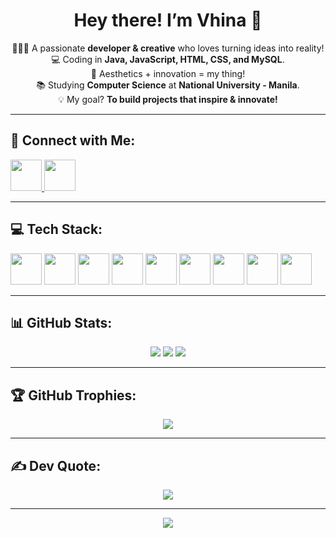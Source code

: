   <h1 align="center">Hey there! I’m Vhina 🌸</h1>  

<p align="center">
  🧚🏻‍♀️ A passionate <strong>developer & creative</strong> who loves turning ideas into reality!  
  <br>💻 Coding in <strong>Java, JavaScript, HTML, CSS, and MySQL</strong>.  
  <br>🎨 Aesthetics + innovation = my thing!  
  <br>📚 Studying <strong>Computer Science</strong> at <strong>National University - Manila</strong>.  
  <br>💡 My goal? <strong>To build projects that inspire & innovate!</strong>  
</p>

---

## 🔗 Connect with Me:
<p align="left">
  <a href="https://www.facebook.com/yourprofile" target="_blank">
    <img src="https://cdn.jsdelivr.net/gh/devicons/devicon/icons/facebook/facebook-original.svg" width="50px">
  </a>
  <a href="mailto:youremail@gmail.com" target="_blank">
    <img src="https://upload.wikimedia.org/wikipedia/commons/5/5f/Gmail_Icon.png" width="50px">
  </a>
</p>

---

## 💻 Tech Stack:
<p align="left">
  <img src="https://cdn.jsdelivr.net/gh/devicons/devicon/icons/java/java-original.svg" width="50px">
  <img src="https://cdn.jsdelivr.net/gh/devicons/devicon/icons/javascript/javascript-original.svg" width="50px">
  <img src="https://cdn.jsdelivr.net/gh/devicons/devicon/icons/python/python-original.svg" width="50px">
  <img src="https://cdn.jsdelivr.net/gh/devicons/devicon/icons/html5/html5-original.svg" width="50px">
  <img src="https://cdn.jsdelivr.net/gh/devicons/devicon/icons/css3/css3-original.svg" width="50px">
  <img src="https://cdn.jsdelivr.net/gh/devicons/devicon/icons/mysql/mysql-original.svg" width="50px">
  <img src="https://cdn.jsdelivr.net/gh/devicons/devicon/icons/figma/figma-original.svg" width="50px">
  <img src="https://yourgithubrepo.com/path-to-your-canva-icon.png" width="50px">
  <img src="https://cdn.jsdelivr.net/gh/devicons/devicon/icons/notion/notion-original.svg" width="50px">
</p>



---

## 📊 GitHub Stats:
<p align="center">
  <img src="https://github-readme-stats.vercel.app/api?username=avicsl&theme=tokyonight&hide_border=false&include_all_commits=false&count_private=false">
  <img src="https://github-readme-streak-stats.herokuapp.com/?user=avicsl&theme=tokyonight&hide_border=false">
  <img src="https://github-readme-stats.vercel.app/api/top-langs/?username=avicsl&theme=tokyonight&hide_border=false&include_all_commits=false&count_private=false&layout=compact">
</p>

---

## 🏆 GitHub Trophies:
<p align="center">
  <img src="https://github-profile-trophy.vercel.app/?username=avicsl&theme=pink&no-frame=false&no-bg=true&margin-w=4">
</p>

---

## ✍️ Dev Quote:
<p align="center">
  <img src="https://quotes-github-readme.vercel.app/api?type=horizontal&theme=pink">
</p>

---

<p align="center">
  <a href="https://visitcount.itsvg.in">
    <img src="https://visitcount.itsvg.in/api?id=avicsl&icon=9&color=ff69b4">
  </a>
</p>



